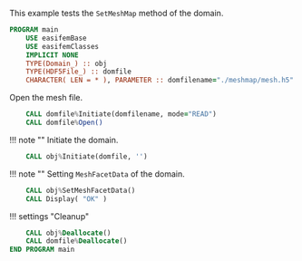 This example tests the `SetMeshMap` method of the domain.

``` fortran
PROGRAM main
    USE easifemBase
    USE easifemClasses
    IMPLICIT NONE
    TYPE(Domain_) :: obj
    TYPE(HDF5File_) :: domfile
    CHARACTER( LEN = * ), PARAMETER :: domfilename="./meshmap/mesh.h5"
```

Open the mesh file.

```fortran
    CALL domfile%Initiate(domfilename, mode="READ")
    CALL domfile%Open()
```

!!! note ""
    Initiate the domain.

```fortran
    CALL obj%Initiate(domfile, '')
```

!!! note ""
    Setting `MeshFacetData` of the domain.

```fortran
    CALL obj%SetMeshFacetData()
    CALL Display( "OK" )
```

!!! settings "Cleanup"

```fortran
    CALL obj%Deallocate()
    CALL domfile%Deallocate()
END PROGRAM main
```
